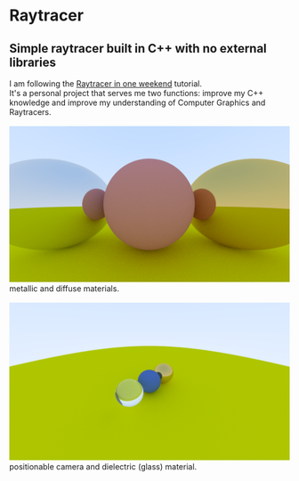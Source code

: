# Raytracer
## Simple raytracer built in C++ with no external libraries
I am following the [Raytracer in one weekend](https://raytracing.github.io/books/RayTracingInOneWeekend.html) tutorial. <br/>
It's a personal project that serves me two functions: improve my C++ knowledge and improve my understanding of Computer Graphics and Raytracers.
<br/><br/>
![](./res/metallicDiffuse.png)
<br/>
metallic and diffuse materials.
<br/><br/>
![](./res/far_shot.png)
<br/>
positionable camera and dielectric (glass) material.